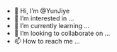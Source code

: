 - 👋 Hi, I’m @YunJiye
- 👀 I’m interested in ...
- 🌱 I’m currently learning ...
- 💞️ I’m looking to collaborate on ...
- 📫 How to reach me ...

<!---
YunJiye/YunJiye is a ✨ special ✨ repository because its `README.md` (this file) appears on your GitHub profile.
You can click the Preview link to take a look at your changes.
--->
